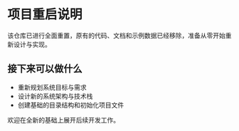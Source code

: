 # 项目重启说明

该仓库已进行全面重置，原有的代码、文档和示例数据已经移除，准备从零开始重新设计与实现。

## 接下来可以做什么
- 重新规划系统目标与需求
- 设计新的系统架构与技术栈
- 创建基础的目录结构和初始化项目文件

欢迎在全新的基础上展开后续开发工作。
